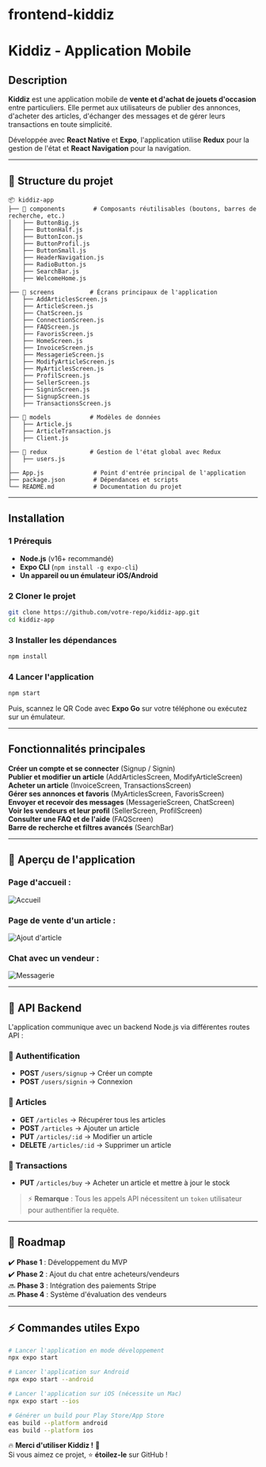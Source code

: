 # frontend-kiddiz

#  Kiddiz - Application Mobile

##  Description

**Kiddiz** est une application mobile de **vente et d'achat de jouets d'occasion** entre particuliers.
Elle permet aux utilisateurs de publier des annonces, d'acheter des articles, d'échanger des messages et de gérer leurs transactions en toute simplicité.

Développée avec **React Native** et **Expo**, l'application utilise **Redux** pour la gestion de l'état et **React Navigation** pour la navigation.

---

## 📂 Structure du projet

```
📦 kiddiz-app
├── 📁 components        # Composants réutilisables (boutons, barres de recherche, etc.)
│   ├── ButtonBig.js
│   ├── ButtonHalf.js
│   ├── ButtonIcon.js
│   ├── ButtonProfil.js
│   ├── ButtonSmall.js
│   ├── HeaderNavigation.js
│   ├── RadioButton.js
│   ├── SearchBar.js
│   ├── WelcomeHome.js
│
├── 📁 screens          # Écrans principaux de l'application
│   ├── AddArticlesScreen.js
│   ├── ArticleScreen.js
│   ├── ChatScreen.js
│   ├── ConnectionScreen.js
│   ├── FAQScreen.js
│   ├── FavorisScreen.js
│   ├── HomeScreen.js
│   ├── InvoiceScreen.js
│   ├── MessagerieScreen.js
│   ├── ModifyArticleScreen.js
│   ├── MyArticlesScreen.js
│   ├── ProfilScreen.js
│   ├── SellerScreen.js
│   ├── SigninScreen.js
│   ├── SignupScreen.js
│   ├── TransactionsScreen.js
│
├── 📁 models           # Modèles de données
│   ├── Article.js
│   ├── ArticleTransaction.js
│   ├── Client.js
│
├── 📁 redux            # Gestion de l'état global avec Redux
│   ├── users.js
│
├── App.js              # Point d'entrée principal de l'application
├── package.json        # Dépendances et scripts
└── README.md           # Documentation du projet
```

---

##  Installation

### **1️ Prérequis**
- **Node.js** (v16+ recommandé)
- **Expo CLI** (`npm install -g expo-cli`)
- **Un appareil ou un émulateur iOS/Android**

### **2️ Cloner le projet**
```bash
git clone https://github.com/votre-repo/kiddiz-app.git
cd kiddiz-app
```

### **3️ Installer les dépendances**
```bash
npm install
```

### **4️ Lancer l'application**
```bash
npm start
```
Puis, scannez le QR Code avec **Expo Go** sur votre téléphone ou exécutez sur un émulateur.

---

##  **Fonctionnalités principales**

 **Créer un compte et se connecter** (Signup / Signin)  
 **Publier et modifier un article** (AddArticlesScreen, ModifyArticleScreen)  
 **Acheter un article** (InvoiceScreen, TransactionsScreen)  
 **Gérer ses annonces et favoris** (MyArticlesScreen, FavorisScreen)  
 **Envoyer et recevoir des messages** (MessagerieScreen, ChatScreen)  
 **Voir les vendeurs et leur profil** (SellerScreen, ProfilScreen)  
 **Consulter une FAQ et de l'aide** (FAQScreen)  
 **Barre de recherche et filtres avancés** (SearchBar)  

---

## 📸 Aperçu de l'application

### Page d'accueil :
![Accueil](assets/screenshots/home_screen.png)

### Page de vente d'un article :
![Ajout d'article](assets/screenshots/add_article_screen.png)

### Chat avec un vendeur :
![Messagerie](assets/screenshots/chat_screen.png)

---

## 🔌 API Backend

L'application communique avec un backend Node.js via différentes routes API :

### 📍 Authentification

- **POST** `/users/signup` → Créer un compte
- **POST** `/users/signin` → Connexion

### 📍 Articles

- **GET** `/articles` → Récupérer tous les articles
- **POST** `/articles` → Ajouter un article
- **PUT** `/articles/:id` → Modifier un article
- **DELETE** `/articles/:id` → Supprimer un article

### 📍 Transactions

- **PUT** `/articles/buy` → Acheter un article et mettre à jour le stock

> ⚡ **Remarque** : Tous les appels API nécessitent un `token` utilisateur pour authentifier la requête.

---

## 🚧 Roadmap

✔️ **Phase 1** : Développement du MVP  
✔️ **Phase 2** : Ajout du chat entre acheteurs/vendeurs  
🔜 **Phase 3** : Intégration des paiements Stripe  
🔜 **Phase 4** : Système d'évaluation des vendeurs  

---

## ⚡ Commandes utiles Expo

```bash
# Lancer l'application en mode développement
npx expo start

# Lancer l'application sur Android
npx expo start --android

# Lancer l'application sur iOS (nécessite un Mac)
npx expo start --ios

# Générer un build pour Play Store/App Store
eas build --platform android
eas build --platform ios
```

🔥 **Merci d'utiliser Kiddiz !** 🎠  
Si vous aimez ce projet, ⭐ **étoilez-le** sur GitHub ! 


